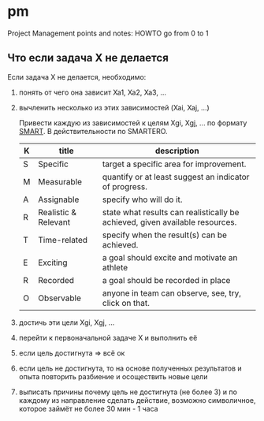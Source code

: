 # pm
Project Management points and notes: HOWTO go from 0 to 1

## Что если задача X не делается

Если задача X не делается, необходимо:
1. понять от чего она зависит Xa1, Xa2, Xa3, ...
2. вычленить несколько из этих зависимостей (Xai, Xaj, ...)

   Привести каждую из зависимостей к целям Xgi, Xgj, ... по формату [SMART](https://en.wikipedia.org/wiki/SMART_criteria).
   В действительности по SMARTERO.


   | K | title                 | description
   |---|-----------------------|-----------------------------------------------
   | S | Specific              | target a specific area for improvement.
   | M | Measurable            | quantify or at least suggest an indicator of progress.
   | A | Assignable            | specify who will do it.
   | R | Realistic & Relevant  | state what results can realistically be achieved, given available resources.
   | T | Time-related          | specify when the result(s) can be achieved.
   | E | Exciting              | a goal should excite and motivate an athlete
   | R | Recorded              | a goal should be recorded in place
   | O | Observable            | anyone in team can observe, see, try, click on that. 

3. достичь эти цели Xgi, Xgj, ...
4. перейти к первоначальной задаче X и выполнить её
5. если цель достигнута => всё ок
6. если цель не достигнута, то на основе полученных результатов и опыта повторить разбиение и осоществить новые цели
7. выписать причины почему цель не достигнута (не более 3) и по каждому из направление сделать действие, возможно символичное,
   которое займёт не более 30 мин - 1 часа
